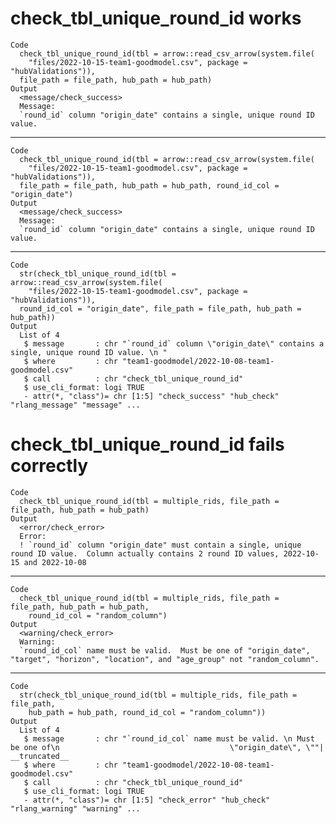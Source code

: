 # check_tbl_unique_round_id works

    Code
      check_tbl_unique_round_id(tbl = arrow::read_csv_arrow(system.file(
        "files/2022-10-15-team1-goodmodel.csv", package = "hubValidations")),
      file_path = file_path, hub_path = hub_path)
    Output
      <message/check_success>
      Message:
      `round_id` column "origin_date" contains a single, unique round ID value.

---

    Code
      check_tbl_unique_round_id(tbl = arrow::read_csv_arrow(system.file(
        "files/2022-10-15-team1-goodmodel.csv", package = "hubValidations")),
      file_path = file_path, hub_path = hub_path, round_id_col = "origin_date")
    Output
      <message/check_success>
      Message:
      `round_id` column "origin_date" contains a single, unique round ID value.

---

    Code
      str(check_tbl_unique_round_id(tbl = arrow::read_csv_arrow(system.file(
        "files/2022-10-15-team1-goodmodel.csv", package = "hubValidations")),
      round_id_col = "origin_date", file_path = file_path, hub_path = hub_path))
    Output
      List of 4
       $ message       : chr "`round_id` column \"origin_date\" contains a single, unique round ID value. \n "
       $ where         : chr "team1-goodmodel/2022-10-08-team1-goodmodel.csv"
       $ call          : chr "check_tbl_unique_round_id"
       $ use_cli_format: logi TRUE
       - attr(*, "class")= chr [1:5] "check_success" "hub_check" "rlang_message" "message" ...

# check_tbl_unique_round_id fails correctly

    Code
      check_tbl_unique_round_id(tbl = multiple_rids, file_path = file_path, hub_path = hub_path)
    Output
      <error/check_error>
      Error:
      ! `round_id` column "origin_date" must contain a single, unique round ID value.  Column actually contains 2 round ID values, 2022-10-15 and 2022-10-08

---

    Code
      check_tbl_unique_round_id(tbl = multiple_rids, file_path = file_path, hub_path = hub_path,
        round_id_col = "random_column")
    Output
      <warning/check_error>
      Warning:
      `round_id_col` name must be valid.  Must be one of "origin_date", "target", "horizon", "location", and "age_group" not "random_column".

---

    Code
      str(check_tbl_unique_round_id(tbl = multiple_rids, file_path = file_path,
        hub_path = hub_path, round_id_col = "random_column"))
    Output
      List of 4
       $ message       : chr "`round_id_col` name must be valid. \n Must be one of\n                                      \"origin_date\", \""| __truncated__
       $ where         : chr "team1-goodmodel/2022-10-08-team1-goodmodel.csv"
       $ call          : chr "check_tbl_unique_round_id"
       $ use_cli_format: logi TRUE
       - attr(*, "class")= chr [1:5] "check_error" "hub_check" "rlang_warning" "warning" ...

